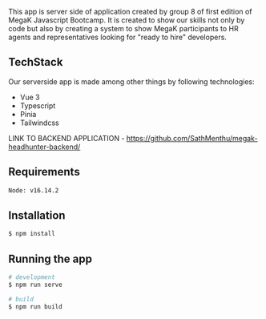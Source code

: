 This app is server side of application created by group 8 of first edition of MegaK Javascript Bootcamp. It is created to show our skills not only by code but also by creating a system to show MegaK participants to HR agents and representatives looking for "ready to hire" developers.

## TechStack
Our serverside app is made among other things by following technologies:
- Vue 3
- Typescript
- Pinia
- Tailwindcss


LINK TO BACKEND APPLICATION - https://github.com/SathMenthu/megak-headhunter-backend/

## Requirements
```bash
Node: v16.14.2
```

## Installation
```bash
$ npm install
```

## Running the app

```bash
# development
$ npm run serve

# build
$ npm run build

```
